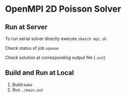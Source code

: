 # OpenMPI 2D Poisson Solver

## Run at Server
To run serial solver directly execute 
```sbatch mpi.sh```

Check status of job
```squeue```

Check solution at corresponding output file (```.out```)
## Build and Run at Local
1. Build
```make ```
2. Run
```./main.out```
